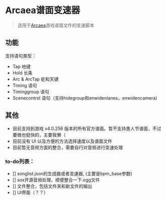 
# Arcaea谱面变速器


> 适用于[Arcaea](https://arcaea.lowiro.com/en)游戏谱面文件的变速脚本

## 功能
支持语句类型：
- Tap 地键
- Hold 长条
- Arc & ArcTap 蛇和天键
- Timing 语句
- Timinggroup 语句
- Scenecontrol 语句（支持hidegroup和enwidenlanes，enwidencamera）

## 其他

- 目前支持到游戏 v4.0.256 版本的所有官方谱面。暂不支持愚人节谱面，不过要做也挺快的，主要我懒（
- 目前没有 UI 以及方便的方法选择速度以及谱面文件
- 目前暂无音频方面的整合，需要自行对音频进行变速处理

### to-do列表：
- [] songlist.json的生成器或者变速器, (主要是bpm_base参数)
- [] sox开源音频处理，顺便整合一下.ogg文件
- [] 文件整合，包括文件夹和新文件的输出
- [] UI界面（？？）

